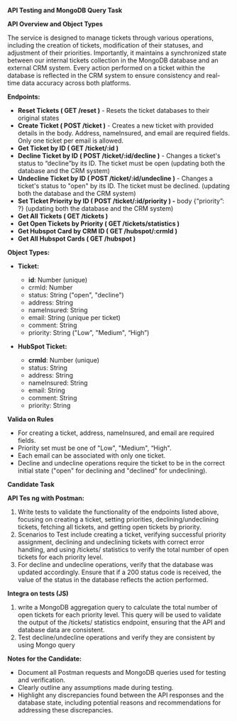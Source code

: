 **API Testing and MongoDB Query Task**

**API Overview and Object Types** 

The  service  is  designed  to  manage  tickets  through  various  operations,  including  the creation  of  tickets,  modification  of  their  statuses,  and  adjustment  of  their  priorities. Importantly, it maintains a synchronized state between our internal tickets collection in the MongoDB database and an external CRM system. Every action performed on a ticket within the database is reflected in the CRM system to ensure consistency and real- time data accuracy across both platforms.

**Endpoints:** 

- **Reset Tickets ( GET /reset )** - Resets the ticket databases to their original states
- **Create Ticket ( POST /ticket )** - Creates a new ticket with provided details in the body. Address, nameInsured, and email are required fields. Only one ticket per email is allowed.
- **Get Ticket by ID ( GET /ticket/:id )**
- **Decline Ticket by ID** **( POST /ticket/:id/decline )** - Changes a ticket's status to “decline”by its ID. The ticket must be open (updating both the database and the CRM system)
- **Undecline Ticket by ID ( POST /ticket/:id/undecline )** - Changes a ticket's status to "open" by its ID. The ticket must be declined. (updating both the database and the CRM system)
- **Set Ticket Priority by ID ( POST /ticket/:id/priority ) -** body {“priority”: ?} (updating both the database and the CRM system)
- **Get All Tickets ( GET /tickets )**
- **Get Open Tickets by Priority ( GET /tickets/statistics )**
- **Get Hubspot Card by CRM ID ( GET /hubspot/:crmId )**
- **Get All Hubspot Cards ( GET /hubspot )**

**Object Types:** 

- **Ticket:** 
  - **id**: Number (unique) 
  - crmId: Number 
  - status: String ("open", "decline") 
  - address: String 
  - nameInsured: String 
  - email: String (unique per ticket) 
  - comment: String 
  - priority: String ("Low", "Medium", “High”) 

- **HubSpot Ticket:** 
  - **crmId**: Number (unique) 
  - status: String 
  - address: String 
  - nameInsured: String 
  - email: String 
  - comment: String 
  - priority: String

**Valida on Rules** 

- For creating a ticket, address, nameInsured, and email are required fields.
- Priority set must be one of "Low", "Medium", “High".
- Each email can be associated with only one ticket.
- Decline and undecline operations require the ticket to be in the correct initial state ("open" for declining and "declined" for undeclining).

**Candidate Task** 

**API Tes ng with Postman:** 

1. Write tests to validate the functionality of the endpoints listed above, focusing on creating a ticket, setting priorities, declining/undeclining tickets, fetching all tickets, and getting open tickets by priority.
1. Scenarios to Test include creating a ticket, verifying successful priority assignment, declining and undeclining tickets with correct error handling, and using  /tickets/ statistics  to verify the total number of open tickets for each priority level. 
1. For decline and undecline operations, verify that the database was updated accordingly. Ensure that if a 200 status code is received, the value of the status in the database reflects the action performed.

**Integra on tests (JS)** 

1. write a MongoDB aggregation query to calculate the total number of open tickets for each priority level. This query will be used to validate the output of the /tickets/ statistics endpoint, ensuring that the API and database data are consistent.
1. Test decline/undecline operations and verify they are consistent by using Mongo query

**Notes for the Candidate:** 

- Document all Postman requests and MongoDB queries used for testing and verification.
- Clearly outline any assumptions made during testing.
- Highlight any discrepancies found between the API responses and the database state, including potential reasons and recommendations for addressing these discrepancies.
